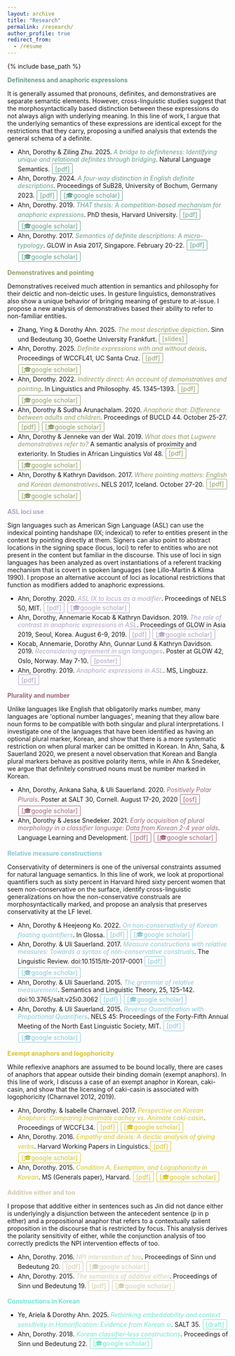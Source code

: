 ```yaml
---
layout: archive
title: "Research"
permalink: /research/
author_profile: true
redirect_from:
  - /resume
---
```


{% include base_path %}

<style>
  /* ---- Base button style ---- */
  a.definiteness,
  a.demonstrative,
  a.loci,
  a.plurality,
  a.quantifiers,
  a.anaphors,
  a.either,
  a.honorificity,
  a.verbs,
  a.korean {
    display: inline-block;
    padding: 0.15em 0.4em;         /* smaller padding = tighter box */
    margin: 0.1em;
    border: 1px solid currentColor;
    border-radius: 2px;            /* almost square corners */
    text-decoration: none;
    font-size: 0.9rem;
    font-family: -apple-system, BlinkMacSystemFont, "Segoe UI", Roboto, "Helvetica Neue", Arial;
    line-height: 1.2;
    transition: all 0.15s ease;
  }

  /* ---- Individual colors ---- */
  .definiteness { color: #679e90; }
  .demonstrative { color: #8f9e67; }
  .loci { color: #b1a2c7; }
  .plurality { color: #9e677d; }
  .quantifiers { color: #88c7d6; }
  .anaphors { color: #d6c329; }
  .either { color: #d3ccaf; }
  .honorificity { color: #679e8a; }
  .verbs { color: #67919e; }
  .korean { color: #6ee5d1; }

  /* ---- Hover/focus effect ---- */
  a.definiteness:hover,
  a.definiteness:focus { background-color: #679e90; color: white; }

  a.demonstrative:hover,
  a.demonstrative:focus { background-color: #8f9e67; color: white; }

  a.loci:hover,
  a.loci:focus { background-color: #b1a2c7; color: white; }

  a.plurality:hover,
  a.plurality:focus { background-color: #9e677d; color: white; }

  a.quantifiers:hover,
  a.quantifiers:focus { background-color: #88c7d6; color: white; }

  a.anaphors:hover,
  a.anaphors:focus { background-color: #d6c329; color: white; }

  a.either:hover,
  a.either:focus { background-color: #d3ccaf; color: #333; }

  a.honorificity:hover,
  a.honorificity:focus { background-color: #679e8a; color: white; }

  a.verbs:hover,
  a.verbs:focus { background-color: #67919e; color: white; }

  a.korean:hover,
  a.korean:focus { background-color: #6ee5d1; color: #003333; }

  /* Optional: subtle lift */
  a.definiteness:hover,
  a.demonstrative:hover,
  a.loci:hover,
  a.plurality:hover,
  a.quantifiers:hover,
  a.anaphors:hover,
  a.either:hover,
  a.honorificity:hover,
  a.verbs:hover,
  a.korean:hover {
    transform: translateY(-1px);
  }
</style>




**<span class="definiteness">Definiteness and anaphoric expressions</span>**

It is generally assumed that pronouns, definites, and demonstratives are separate semantic elements. However, cross-linguistic studies suggest that the morphosyntactically based distinction between these expressions do not always align with underlying meaning. In this line of work, I argue that the underlying semantics of these expressions are identical except for the restrictions that they carry, proposing a unified analysis that extends the general schema of a definite.

- Ahn, Dorothy & Ziling Zhu. 2025. <em class="definiteness">A bridge to definiteness: Identifying unique and relational definites through bridging</em>. Natural Language Semantics. <a href="https://link.springer.com/article/10.1007/s11050-025-09237-8" class="definiteness">[pdf]</a>
- Ahn, Dorothy. 2024. <em class="definiteness">A four-way distinction in English definite descriptions</em>. Proceedings of SuB28, University of Bochum, Germany 2023. <a href="https://ojs.ub.uni-konstanz.de/sub/index.php/sub/article/view/1104" class="definiteness">[pdf]</a> <a href="https://scholar.google.com/citations?view_op=view_citation&hl=en&user=caKoCk4AAAAJ&cstart=20&pagesize=80&citation_for_view=caKoCk4AAAAJ:qjMakFHDy7sC" class="definiteness">[🎓google scholar]</a>
- Ahn, Dorothy. 2019. <em class="definiteness">THAT thesis: A competition-based mechanism for anaphoric expressions</em>. PhD thesis, Harvard University. <a href="https://ling.auf.net/lingbuzz/004742" class="definiteness">[pdf]</a> <a href="https://scholar.google.com/citations?view_op=view_citation&hl=en&user=caKoCk4AAAAJ&citation_for_view=caKoCk4AAAAJ:UebtZRa9Y70C" class="definiteness">[🎓google scholar]</a>
- Ahn, Dorothy. 2017. <em class="definiteness">Semantics of definite descriptions: A micro-typology</em>. GLOW in Asia 2017, Singapore. February 20-22. <a href="https://glowlinguistics.org/asia11/wp-content/uploads/sites/3/2017/11/v1-ahn.pdf" class="definiteness">[pdf]</a> <a href="https://scholar.google.com/citations?view_op=view_citation&hl=en&user=caKoCk4AAAAJ&citation_for_view=caKoCk4AAAAJ:_FxGoFyzp5QC" class="definiteness">[🎓google scholar]</a>

**<span class="demonstrative">Demonstratives and pointing</span>**

Demonstratives received much attention in semantics and philosophy for their deictic and non-deictic uses. In gesture linguistics, demonstratives also show a unique behavior of bringing meaning of gesture to at-issue. I propose a new analysis of demonstratives based their ability to refer to non-familiar entities.

- Zhang, Ying & Dorothy Ahn. 2025. <em class="demonstrative">The most descriptive depiction</em>. Sinn und Bedeutung 30, Goethe University Frankfurt. <a href="https://doroahn.github.io/files/zhang-ahn-most-descriptive-depiction.pdf" class="demonstrative">[slides]</a>
- Ahn, Dorothy. 2025. <em class="demonstrative">Definite expressions with and without deixis</em>. Proceedings of WCCFL41, UC Santa Cruz. <a href="https://www.lingref.com/cpp/wccfl/41/paper3727.pdf" class="demonstrative">[pdf]</a> <a href="https://scholar.google.com/citations?view_op=view_citation&hl=en&user=caKoCk4AAAAJ&cstart=20&pagesize=80&citation_for_view=caKoCk4AAAAJ:zYLM7Y9cAGgC" class="demonstrative">[🎓google scholar]</a>
- Ahn, Dorothy. 2022. <em class="demonstrative">Indirectly direct: An account of demonstratives and pointing</em>. In Linguistics and Philosophy. 45. 1345–1393. <a href="https://link.springer.com/article/10.1007/s10988-022-09350-5" class="demonstrative">[pdf]</a> <a href="https://scholar.google.com/citations?view_op=view_citation&hl=en&user=caKoCk4AAAAJ&citation_for_view=caKoCk4AAAAJ:Se3iqnhoufwC" class="demonstrative">[🎓google scholar]</a>
- Ahn, Dorothy & Sudha Arunachalam. 2020. <em class="demonstrative">Anaphoric that: Difference between adults and children</em>. Proceedings of BUCLD 44. October 25-27. <a href="https://www.lingref.com/bucld/44/BUCLD44-03.pdf" class="demonstrative">[pdf]</a> <a href="https://scholar.google.com/citations?view_op=view_citation&hl=en&user=caKoCk4AAAAJ&citation_for_view=caKoCk4AAAAJ:Y0pCki6q_DkC" class="demonstrative">[🎓google scholar]</a>
- Ahn, Dorothy & Jenneke van der Wal. 2019. <em class="demonstrative">What does that Lugwere demonstratives refer to?</em> A semantic analysis of proximity and exteriority. In Studies in African Linguistics Vol 48. <a href="https://journals.flvc.org/sal/article/view/114927" class="demonstrative">[pdf]</a> <a href="https://scholar.google.com/citations?view_op=view_citation&hl=en&user=caKoCk4AAAAJ&citation_for_view=caKoCk4AAAAJ:kNdYIx-mwKoC" class="demonstrative">[🎓google scholar]</a>
- Ahn, Dorothy & Kathryn Davidson. 2017. <em class="demonstrative">Where pointing matters: English and Korean demonstratives</em>. NELS 2017, Iceland. October 27-20. <a href="/files/ahndavidson20217.pdf" class="demonstrative">[pdf]</a> <a href="https://scholar.google.com/citations?view_op=view_citation&hl=en&user=caKoCk4AAAAJ&citation_for_view=caKoCk4AAAAJ:u-x6o8ySG0sC" class="demonstrative">[🎓google scholar]</a>

**<span class="loci">ASL loci use</span>**

Sign languages such as American Sign Language (ASL) can use the indexical pointing handshape (IX; indexical) to refer to entities present in the context by pointing directly at them. Signers can also point to abstract locations in the signing space (locus, loci) to refer to entities who are not present in the content but familiar in the discourse. This use of loci in sign languages has been analyzed as overt instantiations of a referent tracking mechanism that is covert in spoken languages (see Lillo-Martin & Klima 1990). I propose an alternative account of loci as locational restrictions that function as modifiers added to anaphoric expressions.

- Ahn, Dorothy. 2020. <em class="loci">ASL IX to locus as a modifier</em>. Proceedings of NELS 50, MIT. <a href="https://www.dorothyahn.com/_files/ugd/697a33_645cbf2a52224f70b05f86d03b4330cb.pdf" class="loci">[pdf]</a> <a href="https://scholar.google.com/citations?view_op=view_citation&hl=en&user=caKoCk4AAAAJ&citation_for_view=caKoCk4AAAAJ:LkGwnXOMwfcC" class="loci">[🎓google scholar]</a>
- Ahn, Dorothy, Annemarie Kocab & Kathryn Davidson. 2019. <em class="loci">The role of contrast in anaphoric expressions in ASL</em>. Proceedings of GLOW in Asia 2019, Seoul, Korea. August 6-9, 2019. <a href="https://www.dorothyahn.com/_files/ugd/697a33_cac4bd55c4ca4b67a03003da9c66d89e.pdf" class="loci">[pdf]</a> <a href="https://scholar.google.com/citations?view_op=view_citation&hl=en&user=caKoCk4AAAAJ&cstart=20&pagesize=80&citation_for_view=caKoCk4AAAAJ:4TOpqqG69KYC" class="loci">[🎓google scholar]</a>
- Kocab, Annemarie, Dorothy Ahn, Gunnar Lund & Kathryn Davidson. 2019. <em class="loci">Reconsidering agreement in sign languages</em>. Poster at GLOW 42, Oslo, Norway. May 7-10. <a href="https://www.dorothyahn.com/_files/ugd/697a33_b47654000d8e4d66887df8a8b85c6a0a.pdf" class="loci">[poster]</a>
- Ahn, Dorothy. 2019. <em class="loci">Anaphoric expressions in ASL</em>. MS, Lingbuzz. <a href="https://ling.auf.net/lingbuzz/004594" class="loci">[pdf]</a>

**<span class="plurality">Plurality and number</span>**

Unlike languages like English that obligatorily marks number, many languages are 'optional number languages', meaning that they allow bare noun forms to be compatible with both singular and plural interpretations. I investigate one of the languages that have been identified as having an optional plural marker, Korean, and show that there is a more systematic restriction on when plural marker can be omitted in Korean. In Ahn, Saha, & Sauerland 2020, we present a novel observation that Korean and Bangla plural markers behave as positive polarity items, while in Ahn & Snedeker, we argue that definitely construed nouns must be number marked in Korean.

- Ahn, Dorothy, Ankana Saha, & Uli Sauerland. 2020. <em class="plurality">Positively Polar Plurals</em>. Poster at SALT 30, Cornell. August 17-20, 2020 <a href="https://osf.io/7dtbw/" class="plurality">[osf]</a> <a href="https://scholar.google.com/citations?view_op=view_citation&hl=en&user=caKoCk4AAAAJ&citation_for_view=caKoCk4AAAAJ:5nxA0vEk-isC" class="plurality">[🎓google scholar]</a>
- Ahn, Dorothy & Jesse Snedeker. 2021. <em class="plurality">Early acquisition of plural morphology in a classifier language: Data from Korean 2-4 year olds</em>. Language Learning and Development. <a href="https://www.tandfonline.com/eprint/JDYWNDGUDDEFT3T82K6V/full?target=10.1080/15475441.2021.1922280" class="plurality">[pdf]</a> <a href="https://scholar.google.com/citations?view_op=view_citation&hl=en&user=caKoCk4AAAAJ&citation_for_view=caKoCk4AAAAJ:WF5omc3nYNoC" class="plurality">[🎓google scholar]</a>

**​<span class="quantifiers">Relative measure constructions</span>**

Conservativity of determiners is one of the universal constraints assumed for natural language semantics. In this line of work, we look at proportional quantifiers such as sixty percent in Harvard hired sixty percent women that seem non-conservative on the surface, identify cross-linguistic generalizations on how the non-conservative construals are morphosyntactically marked, and propose an analysis that preserves conservativity at the LF level.

- Ahn, Dorothy & Heejeong Ko. 2022. <em class="quantifiers">On non-conservativity of Korean floating quantifiers​</em>. In Glossa. <a href="https://www.glossa-journal.org/article/id/5776/" class="quantifiers">[pdf]</a> <a href="https://scholar.google.com/citations?view_op=view_citation&hl=en&user=caKoCk4AAAAJ&citation_for_view=caKoCk4AAAAJ:W7OEmFMy1HYC" class="quantifiers">[🎓google scholar]</a>
- Ahn, Dorothy. & Uli Sauerland. 2017. <em class="quantifiers">Measure constructions with relative measures: Towards a syntax of non-conservative construals</em>. The Linguistic Review. doi:10.1515/tlr-2017-0001 <a href="https://www.degruyterbrill.com/document/doi/10.1515/tlr-2017-0001/html" class="quantifiers">[pdf]</a> <a href="https://scholar.google.com/citations?view_op=view_citation&hl=en&user=caKoCk4AAAAJ&citation_for_view=caKoCk4AAAAJ:3fE2CSJIrl8C" class="quantifiers">[🎓google scholar]</a>
- Ahn, Dorothy. & Uli Sauerland. 2015. <em class="quantifiers">The grammar of relative measurement</em>. Semantics and Linguistic Theory, 25, 125-142. doi:10.3765/salt.v25i0.3062 <a href="https://journals.linguisticsociety.org/proceedings/index.php/SALT/article/view/25.125" class="quantifiers">[pdf]</a> <a href="https://scholar.google.com/citations?view_op=view_citation&hl=en&user=caKoCk4AAAAJ&citation_for_view=caKoCk4AAAAJ:2osOgNQ5qMEC" class="quantifiers">[🎓google scholar]</a>
- Ahn, Dorothy. & Uli Sauerland. 2015. <em class="quantifiers">Reverse Quantification with Proportional Quantifiers</em>. NELS 45: Proceedings of the Forty-Fifth Annual Meeting of the North East Linguistic Society, MIT. <a href="https://www.dorothyahn.com/_files/ugd/697a33_5fa95a929a284f1aa471761ebfb22685.pdf" class="quantifiers">[pdf]</a> <a href="https://scholar.google.com/citations?view_op=view_citation&hl=en&user=caKoCk4AAAAJ&citation_for_view=caKoCk4AAAAJ:UeHWp8X0CEIC" class="quantifiers">[🎓google scholar]</a>

**<span class="anaphors">Exempt anaphors and logophoricity</span>**

While reflexive anaphors are assumed to be bound locally, there are cases of anaphors that appear outside their binding domain (exempt anaphors). In this line of work, I discuss a case of an exempt anaphor in Korean, caki-casin, and show that the licensing of caki-casin is associated with logophoricity (Charnavel 2012, 2019).

- Ahn, Dorothy. & Isabelle Charnavel. 2017. <em class="anaphors">Perspective on Korean Anaphors: Comparing Inanimate cachey vs. Animate caki-casin</em>. Proceedings of WCCFL34. <a href="http://www.lingref.com/cpp/wccfl/34/paper3292.pdf" class="anaphors">[pdf]</a> <a href="https://scholar.google.com/citations?view_op=view_citation&hl=en&user=caKoCk4AAAAJ&citation_for_view=caKoCk4AAAAJ:hqOjcs7Dif8C" class="anaphors">[🎓google scholar]</a>
- Ahn, Dorothy. 2016. <em class="anaphors">Empathy and deixis: A deictic analysis of giving verbs</em>. Harvard Working Papers in Linguistics.​ <a href="https://www.dorothyahn.com/_files/ugd/697a33_c32eec1edd074b67970750abea3923e3.pdf" class="anaphors">[pdf]</a> <a href="https://scholar.google.com/citations?view_op=view_citation&hl=en&user=caKoCk4AAAAJ&cstart=20&pagesize=80&citation_for_view=caKoCk4AAAAJ:MXK_kJrjxJIC" class="anaphors">[🎓google scholar]</a>
- Ahn, Dorothy. 2015. <em class="anaphors">Condition A, Exemption, and Logophoricity in Korean</em>. MS (Generals paper), Harvard. <a href="https://www.dorothyahn.com/_files/ugd/697a33_558f767ac2044b9aab5f2dbccfbf1027.pdf" class="anaphors">[pdf]</a> <a href="https://scholar.google.com/citations?view_op=view_citation&hl=en&user=caKoCk4AAAAJ&cstart=20&pagesize=80&citation_for_view=caKoCk4AAAAJ:0EnyYjriUFMC" class="anaphors">[🎓google scholar]</a>

**<span class="either">Additive either and too</span>** 

I propose that additive either in sentences such as Jin did not dance either is underlyingly a disjunction between the antecedent sentence (p in p either) and a propositional anaphor that refers to a contextually salient proposition in the discourse that is restricted by focus. This analysis derives the polarity sensitivity of either, while the conjunction analysis of too correctly predicts the NPI intervention effects of too. 

- Ahn, Dorothy. 2016. <em class="either">NPI intervention of too</em>. Proceedings of Sinn und Bedeutung 20. <a href="https://semanticsarchive.net/sub2015/SeparateArticles/Ahn-SuB20.pdf" class="either">[pdf]</a> <a href="https://scholar.google.com/citations?view_op=view_citation&hl=en&user=caKoCk4AAAAJ&citation_for_view=caKoCk4AAAAJ:YOwf2qJgpHMC" class="either">[🎓google scholar]</a>
- Ahn, Dorothy. 2015. <em class="either">The semantics of additive either</em>. Proceedings of Sinn und Bedeutung 19. <a href="https://semanticsarchive.net/Archive/TVlN2I2Z/sub19proc.pdf" class="either">[pdf]</a> <a href="https://scholar.google.com/citations?view_op=view_citation&hl=en&user=caKoCk4AAAAJ&citation_for_view=caKoCk4AAAAJ:8k81kl-MbHgC" class="either">[🎓google scholar]</a>

**<span class="korean">Constructions in Korean</span>**

- Ye, Ariela & Dorothy Ahn. 2025. <em class="korean">Rethinking embeddability and context sensitivity in Honorification: Evidence from Korean _si_</em>. SALT 35. <a href="https://doroahn.github.io/files/ye_ahn_2025_salt35-korean-si.pdf" class="korean">[draft]</a>
- Ahn, Dorothy. 2018. <em class="korean">Korean classifier-less constructions</em>. Proceedings of Sinn und Bedeutung 22. <a href="https://scholar.google.com/citations?view_op=view_citation&hl=en&user=caKoCk4AAAAJ&citation_for_view=caKoCk4AAAAJ:_kc_bZDykSQC" class="korean">[🎓google scholar]</a>
